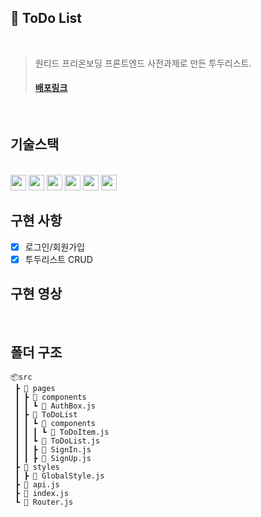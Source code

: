## 📝 ToDo List

<br />

> 원티드 프리온보딩 프론트엔드 사전과제로 만든 투두리스트.
>
> #### [배포링크](https://wh-todolist-project.web.app/)

<br />

## 기술스택

<br />

<div>
<img src="https://img.shields.io/badge/HTML-E34F26?style=flat-square&logo=html5&logoColor=white" height="25px" />
<img src="https://img.shields.io/badge/CSS-blue?style=flat-square&logo=css3&logoColor=white"height="25px"/>
<img src="https://img.shields.io/badge/JavaScript-FFCA28?style=flat-square&logo=javascript&logoColor=white"height="25px"/>
<img src="https://img.shields.io/badge/React-58c3cc?style=flat-square&logo=React&logoColor=white"height="25px"/>
<img src="https://img.shields.io/badge/React Router-red?style=flat-square&logo=React-Router&logoColor=white"height="25px"/>
<img src="https://img.shields.io/badge/styled components-DB7093?style=flat-square&logo=styledcomponents&logoColor=white"height="25px"/>
</div>

## 구현 사항

- [x] 로그인/회원가입
- [x] 투두리스트 CRUD

## 구현 영상

<br />

## 폴더 구조

```
📦src
 ┣ 📂 pages
 ┃ ┣ 📂 components
 ┃ ┃ ┗ 📜 AuthBox.js
 ┃ ┣ 📂 ToDoList
 ┃ ┃ ┗ 📂 components
 ┃ ┃ ┃ ┗ 📜 ToDoItem.js
 ┃ ┃ ┗ 📜 ToDoList.js
 ┃ ┃ ┣ 📜 SignIn.js
 ┃ ┃ ┣ 📜 SignUp.js
 ┣ 📂 styles
 ┃ ┣ 📜 GlobalStyle.js
 ┣ 📜 api.js
 ┣ 📜 index.js
 ┗ 📜 Router.js
```
